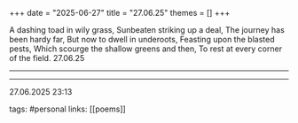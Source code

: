 +++
date = "2025-06-27"
title = "27.06.25"
themes = []
+++

A dashing toad in wily grass,
Sunbeaten striking up a deal,
The journey has been hardy far,
But now to dwell in underoots,
Feasting upon the blasted pests,
Which scourge the shallow greens and then,
To rest at every corner of the field.
27.06.25

---



---

27.06.2025 23:13

tags: #personal
links: [[poems]]
